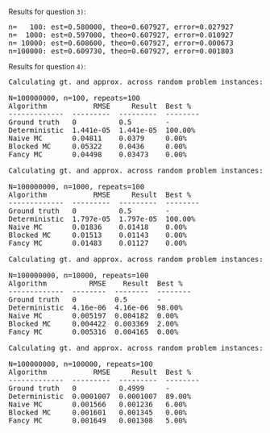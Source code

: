 Results for question `3)`:
<pre>
n=   100: est=0.580000, theo=0.607927, error=0.027927
n=  1000: est=0.597000, theo=0.607927, error=0.010927
n= 10000: est=0.608600, theo=0.607927, error=0.000673
n=100000: est=0.609730, theo=0.607927, error=0.001803
</pre>


Results for question `4)`:

<pre>
Calculating gt. and approx. across random problem instances: 100%|█████████████████████████████████████████████████████████████████████████████████████████████| 100/100 [00:30<00:00,  3.23it/s]

N=100000000, n=100, repeats=100
Algorithm           RMSE     Result  Best %
-------------  ---------  ---------  --------
Ground truth   0          0.5        -
Deterministic  1.441e-05  1.441e-05  100.00%
Naive MC       0.04811    0.0379     0.00%
Blocked MC     0.05322    0.0436     0.00%
Fancy MC       0.04498    0.03473    0.00%

Calculating gt. and approx. across random problem instances: 100%|█████████████████████████████████████████████████████████████████████████████████████████████| 100/100 [00:31<00:00,  3.16it/s]

N=100000000, n=1000, repeats=100
Algorithm           RMSE     Result  Best %
-------------  ---------  ---------  --------
Ground truth   0          0.5        -
Deterministic  1.797e-05  1.797e-05  100.00%
Naive MC       0.01836    0.01418    0.00%
Blocked MC     0.01513    0.01143    0.00%
Fancy MC       0.01483    0.01127    0.00%

Calculating gt. and approx. across random problem instances: 100%|█████████████████████████████████████████████████████████████████████████████████████████████| 100/100 [00:30<00:00,  3.33it/s]

N=100000000, n=10000, repeats=100
Algorithm          RMSE    Result  Best %
-------------  --------  --------  --------
Ground truth   0         0.5       -
Deterministic  4.16e-06  4.16e-06  98.00%
Naive MC       0.005197  0.004182  0.00%
Blocked MC     0.004422  0.003369  2.00%
Fancy MC       0.005316  0.004165  0.00%

Calculating gt. and approx. across random problem instances: 100%|█████████████████████████████████████████████████████████████████████████████████████████████| 100/100 [00:31<00:00,  3.13it/s]

N=100000000, n=100000, repeats=100
Algorithm           RMSE     Result  Best %
-------------  ---------  ---------  --------
Ground truth   0          0.4999     -
Deterministic  0.0001007  0.0001007  89.00%
Naive MC       0.001566   0.001236   6.00%
Blocked MC     0.001601   0.001345   0.00%
Fancy MC       0.001649   0.001308   5.00%
</pre>